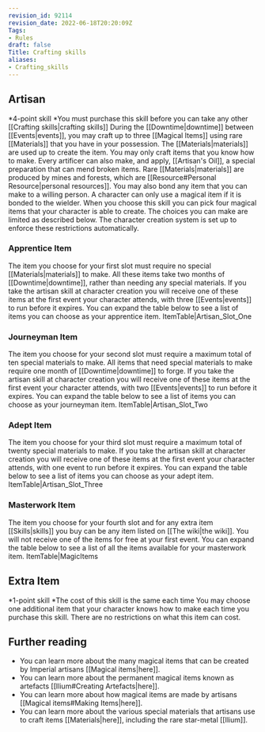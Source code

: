 ```yaml
---
revision_id: 92114
revision_date: 2022-06-18T20:20:09Z
Tags:
- Rules
draft: false
Title: Crafting skills
aliases:
- Crafting_skills
---
```

## Artisan
*4-point skill
*You must purchase this skill before you can take any other [[Crafting skills|crafting skills]]
During the [[Downtime|downtime]] between [[Events|events]], you may craft up to three [[Magical Items]] using rare [[Materials]] that you have in your possession. The [[Materials|materials]] are used up to create the item. You may only craft items that you know how to make. Every artificer can also make, and apply, [[Artisan's Oil]], a special preparation that can mend broken items.
Rare [[Materials|materials]] are produced by mines and forests, which are [[Resource#Personal Resource|personal resources]].
You may also bond any item that you can make to a willing person. A character can only use a magical item if it is bonded to the wielder.
When you choose this skill you can pick four magical items that your character is able to create. The choices you can make are limited as described below. The character creation system is set up to enforce these restrictions automatically.
### Apprentice Item
The item you choose for your first slot must require no special [[Materials|materials]] to make. All these items take two months of [[Downtime|downtime]], rather than needing any special materials. If you take the artisan skill at character creation you will receive one of these items at the first event your character attends, with three [[Events|events]] to run before it expires. You can expand the table below to see a list of items you can choose as your apprentice item.
ItemTable|Artisan_Slot_One
### Journeyman Item
The item you choose for your second slot must require a maximum total of ten special materials to make. All items that need special materials to make require one month of [[Downtime|downtime]] to forge. If you take the artisan skill at character creation you will receive one of these items at the first event your character attends, with two [[Events|events]] to run before it expires. You can expand the table below to see a list of items you can choose as your journeyman item.
ItemTable|Artisan_Slot_Two
### Adept Item
The item you choose for your third slot must require a maximum total of twenty special materials to make. If you take the artisan skill at character creation you will receive one of these items at the first event your character attends, with one event to run before it expires. You can expand the table below to see a list of items you can choose as your adept item.
ItemTable|Artisan_Slot_Three
### Masterwork Item
The item you choose for your fourth slot and for any extra item [[Skills|skills]] you buy can be any item listed on [[The wiki|the wiki]]. You will not receive one of the items for free at your first event. You can expand the table below to see a list of all the items available for your masterwork item.
ItemTable|MagicItems
## Extra Item
*1-point skill
*The cost of this skill is the same each time
You may choose one additional item that your character knows how to make each time you purchase this skill. There are no restrictions on what this item can cost.
## Further reading
* You can learn more about the many magical items that can be created by Imperial artisans [[Magical items|here]].
* You can learn more about the permanent magical items known as artefacts [[Ilium#Creating Artefacts|here]].
* You can learn more about how magical items are made by artisans [[Magical items#Making Items|here]].
* You can learn more about the various special materials that artisans use to craft items [[Materials|here]], including the rare star-metal [[Ilium]].